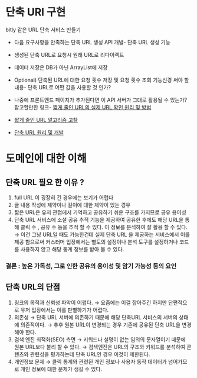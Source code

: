 # 단축 URl 구현

bitly 같은 URL 단축 서비스 만들기

- 다음 요구사항을 만족하는 단축 URL 생성 API 개발- 단축 URL 생성 기능
- 생성된 단축 URL로 요청시 원래 URL로 리다이렉트
- 데이터 저장은 DB가 아닌 ArrayList에 저장
- Optional) 단축된 URL에 대한 요청 횟수 저장 및 요청 횟수 조회 기능신경 써야 할 내용- 단축 URL로 어떤 값을 사용할 것 인가?

- 나중에 프론트엔드 페이지가 추가된다면 이 API 서버가 그대로 활용될 수 있는가?참고할만한 링크- [짧게 줄인 URL의 실제 URL 확인 원리 및 방법](https://metalkin.tistory.com/50)
- [짧게 줄인 URL 알고리즘 고찰](https://metalkin.tistory.com/53)
- [단축 URL 원리 및 개발](https://blog.siyeol.com/26)

# 도메인에 대한 이해

## 단축 URL 필요 한 이유 ?

1. full URL 이 굉장히 긴 경우에는 보기가 어렵다
2. 글 내용 작성에 제약이나 길이에 대한 제약이 있는 경우
3. 짧은 URL은 유저 관점에서 기억하고 공유하기 쉬운 구조를 가지므로 공유 용이성
3. 단축 URL 서비스에 소셜 공유 추적 기능을 제공하여 공유한 후에도 해당 URL을 통해 클릭 수 , 공유 수 등을 추적 할 수 있다. 이 정보를 분석하여 잘 활용 할 수 있다.
  → 이건 그냥 URL일 때도 가능한건데 실제 단축 URL 을 제공하는 서비스에서 이를 제공 함으로써 커스터머 입장에서는 별도의 설정이나 분석 도구를 설정하거나 코드를 사용하지 않고 해당 통계 정보를 받아 볼 수 있다.
    
### 결론 : 높은 가독성, 그로 인한 공유의 용이성 및 암기 가능성 등의 요인


## 단축 URL의 단점

1. 링크의 목적과 신뢰성 파악이 어렵다.
 → 요즘에는 이걸 잡아주긴 하지만 단편적으로 유저 입장에서는 이를 판별하기가 어렵다.
2. 의존성
    → 단축 URL 서버에 의존하기 때문에 해당 단축URL 서비스의  서버의 상태에 의존적이다.
    → 추후 원본 URL이 변경되는 경우 기존에 공유된 단축 URL을 변경해야 한다.
3. 검색 엔진 최적화(SEO) 측면
    → 키워드나 설명이 없는 임의의 문자열이기 때문에 원본 URL보다 불리 할 수 있다.
    → 검색엔진은 URL의 구조와 키워드를 분석하여 콘텐츠와 관련성을 평가하는데 단축 URL인 경우 이것이 제한된다.
4. 개인정보 문제
    → 클릭 통계와 관련된 개인 정보나 사용자 동작 데이터가 넘어가므로 개인 정보에 대한 문제가 생길 수 있다.
